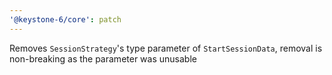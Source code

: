 ```yaml
---
'@keystone-6/core': patch
---
```


Removes `SessionStrategy`'s type parameter of `StartSessionData`, removal is non-breaking as the parameter was unusable
